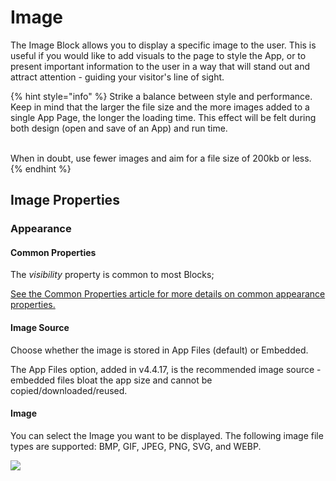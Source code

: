 # Image

The Image Block allows you to display a specific image to the user. This is useful if you would like to add visuals to the page to style the App, or to present important information to the user in a way that will stand out and attract attention - guiding your visitor's line of sight.

{% hint style="info" %}
Strike a balance between style and performance. Keep in mind that the larger the file size and the more images added to a single App Page, the longer the loading time. This effect will be felt during both design (open and save of an App) and run time.

\
When in doubt, use fewer images and aim for a file size of 200kb or less.
{% endhint %}

## Image Properties

### Appearance

#### Common Properties

The _visibility_ property is common to most Blocks;

[See the Common Properties article for more details on common appearance properties.](../common-properties.md#appearance)

#### Image Source

Choose whether the image is stored in App Files (default) or Embedded.

The App Files option, added in v4.4.17, is the recommended image source - embedded files bloat the app size and cannot be copied/downloaded/reused.

#### Image

You can select the Image you want to be displayed. The following image file types are supported: BMP, GIF, JPEG, PNG, SVG, and WEBP.

![](<../../.gitbook/assets/image (800).png>)

